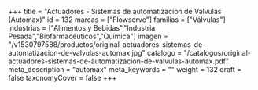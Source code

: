 +++
title = "Actuadores - Sistemas de automatizacion de Válvulas (Automax)"
id = 132
marcas = ["Flowserve"]
familias = ["Válvulas"]
industrias = ["Alimentos y Bebidas","Industria Pesada","Biofarmacéuticos","Química"]
imagen = "/v1530797588/productos/original-actuadores-sistemas-de-automatizacion-de-valvulas-automax.jpg"
catalogo = "/catalogos/original-actuadores-sistemas-de-automatizacion-de-valvulas-automax.pdf"
meta_description = "automax"
meta_keywords = ""
weight = 132
draft = false
taxonomyCover = false
+++
